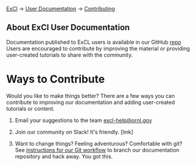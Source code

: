 [ExCl](https://excl.ornl.gov/) → [User Documentation](README.md) → [Contributing](CONTRIBUTING.md)

## About ExCl User Documentation

Documentation published to ExCL users is available in our GitHub [repo](https://github.com/RelativePrime/ftg-proto) Users are encouraged to contribute by improving the material or providing user-created tutorials to share with the community.

# Ways to Contribute

Would you like to make things better? There are a few ways you can contribute to improving our documentation and adding user-created tutorials or content.

1. Email your suggestions to the team [excl-help@ornl.gov](mailto:excl-help@ornl.gov)

2. Join our community on Slack! It's friendly. [link]

3. Want to change things? Feeling adventurous? Comfortable with git?<br>
  See [instructions for our Git workflow](./contributing/git-workflow.md) to branch our documentation repository and hack away. You got this.

